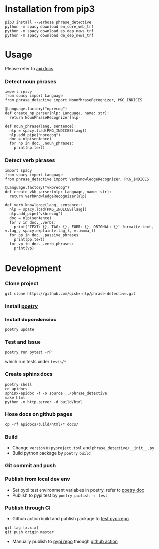 # Installation from pip3

```shell
pip3 install --verbose phrase_detective 
python -m spacy download en_core_web_trf
python -m spacy download es_dep_news_trf
python -m spacy download de_dep_news_trf
```

# Usage

Please refer to [api docs](https://qishe-nlp.github.io/phrase-detective/)

### Detect noun phrases 
```
import spacy
from spacy import Language
from phrase_detective import NounPhraseRecognizer, PKG_INDICES

@Language.factory("nprecog")
def create_np_parser(nlp: Language, name: str):
  return NounPhraseRecognizer(nlp) 

def noun_phrase(lang, sentence):
  nlp = spacy.load(PKG_INDICES[lang])
  nlp.add_pipe("nprecog")
  doc = nlp(sentence)
  for np in doc._.noun_phrases:
    print(np.text)

```
### Detect verb phrases 

```
import spacy
from spacy import Language
from phrase_detective import VerbKnowledgeRecognizer, PKG_INDICES

@Language.factory("vkbrecog")
def create_vkb_parser(nlp: Language, name: str):
  return VerbKnowledgeRecognizer(nlp) 

def verb_knowledge(lang, sentence):
  nlp = spacy.load(PKG_INDICES[lang])
  nlp.add_pipe("vkbrecog")
  doc = nlp(sentence)
  for v in doc._.verbs:
    print("TEXT: {}, TAG: {}, FORM: {}, ORIGNAL: {}".format(v.text, v.tag_, spacy.explain(v.tag_), v.lemma_))
  for pp in doc._.passive_phrases:
    print(pp.text)
  for vp in doc._.verb_phrases:
    print(vp)
```

# Development

### Clone project
```
git clone https://github.com/qishe-nlp/phrase-detective.git
```

### Install [poetry](https://python-poetry.org/docs/)

### Install dependencies
```
poetry update
```

### Test and Issue
```
poetry run pytest -rP
```
which run tests under `tests/*`

### Create sphinx docs
```
poetry shell
cd apidocs
sphinx-apidoc -f -o source ../phrase_detective
make html
python -m http.server -d build/html
```

### Hose docs on github pages
```
cp -rf apidocs/build/html/* docs/
```

### Build
* Change `version` in `pyproject.toml` and `phrase_detective/__init__.py`
* Build python package by `poetry build`

### Git commit and push

### Publish from local dev env
* Set pypi test environment variables in poetry, refer to [poetry doc](https://python-poetry.org/docs/repositories/)
* Publish to pypi test by `poetry publish -r test`

### Publish through CI 

* Github action build and publish package to [test pypi repo](https://test.pypi.org/)

```
git tag [x.x.x]
git push origin master
```

* Manually publish to [pypi repo](https://pypi.org/) through [github action](https://github.com/qishe-nlp/phrase-detective/actions/workflows/pypi.yml)

